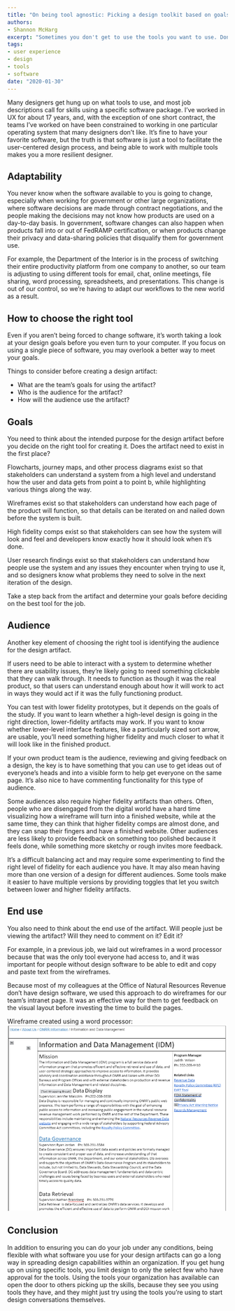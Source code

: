 ```yaml
---
title: "On being tool agnostic: Picking a design toolkit based on goals, constraints, and access"
authors:
- Shannon McHarg
excerpt: "Sometimes you don't get to use the tools you want to use. Don't let that stop you from creating effective designs."
tags:
- user experience
- design
- tools
- software
date: "2020-01-30"
---
```

Many designers get hung up on what tools to use, and most job descriptions call for skills using a specific software package.  I’ve worked in UX for about 17 years, and, with the exception of one short contract, the teams I’ve worked on have been constrained to working in one particular operating system that many designers don’t like. It’s fine to have your favorite software, but the truth is that software is just a tool to facilitate the user-centered design process, and being able to work with multiple tools makes you a more resilient designer.

## Adaptability

You never know when the software available to you is going to change, especially when working for government or other large organizations, where software decisions are made through contract negotiations, and the people making the decisions may not know how products are used on a day-to-day basis.  In government, software changes can also happen when products fall into or out of FedRAMP certification, or when products change their privacy and data-sharing policies that disqualify them for government use.  

For example, the Department of the Interior is in the process of switching their entire productivity platform from one company to another, so our team is adjusting to using different tools for email, chat, online meetings, file sharing, word processing, spreadsheets, and presentations. This change is out of our control, so we’re having to adapt our workflows to the new world as a result.  

## How to choose the right tool

Even if you aren’t being forced to change software, it’s worth taking a look at your design goals before you even turn to your computer. If you focus on using a single piece of software, you may overlook a better way to meet your goals.

Things to consider before creating a design artifact:
* What are the team’s goals for using the artifact?
* Who is the audience for the artifact?
* How will the audience use the artifact?

## Goals

You need to think about the intended purpose for the design artifact before you decide on the right tool for creating it. Does the artifact need to exist in the first place?

Flowcharts, journey maps, and other process diagrams exist so that stakeholders can understand a system from a high level and understand how the user and data gets from point a to point b, while highlighting various things along the way.

Wireframes exist so that stakeholders can understand how each page of the product will function, so that details can be iterated on and nailed down before the system is built.

High fidelity comps exist so that stakeholders can see how the system will look and feel and developers know exactly how it should look when it’s done.

User research findings exist so that stakeholders can understand how people use the system and any issues they encounter when trying to use it,  and so designers know what problems they need to solve in the next iteration of the design.

Take a step back from the artifact and determine your goals before deciding on the best tool for the job.

## Audience

Another key element of choosing the right tool is identifying the audience for the design artifact.

If users need to be able to interact with a system to determine whether there are usability issues, they’re likely going to need something clickable that they can walk through. It needs to function as though it was the real product, so that users can understand enough about how it will work to act in ways they would act if it was the fully functioning product.  

You can test with lower fidelity prototypes, but it depends on the goals of the study. If you want to learn whether a high-level design is going in the right direction, lower-fidelity artifacts may work. If you want to know whether lower-level interface features, like a particularly sized sort arrow, are usable, you’ll need something higher fidelity and much closer to what it will look like in the finished product.

If your own product team is the audience, reviewing and giving feedback on a design, the key is to have something that you can use to get ideas out of everyone’s heads and into a visible form to help get everyone on the same page.  It’s also nice to have commenting functionality for this type of audience.

Some audiences also require higher fidelity artifacts than others. Often, people who are disengaged from the digital world have a hard time visualizing how a wireframe will turn into a finished website, while at the same time, they can think that higher fidelity comps are almost done, and they can snap their fingers and have a finished website. Other audiences are less likely to provide feedback on something too polished because it feels done, while something more sketchy or rough invites more feedback.

It’s a difficult balancing act and may require some experimenting to find the right level of fidelity for each audience you have. It may also mean having more than one version of a design for different audiences.  Some tools make it easier to have multiple versions by providing toggles that let you switch between lower and higher fidelity artifacts.

## End use

You also need to think about the end use of the artifact. Will people just be viewing the artifact? Will they need to comment on it? Edit it?

For example, in a previous job, we laid out wireframes in a word processor because that was the only tool everyone had access to, and it was important for people without design software to be able to edit and copy and paste text from the wireframes.   

Because most of my colleagues at the Office of Natural Resources Revenue don’t have design software, we used this approach to do wireframes for our team’s intranet page. It was an effective way for them to get feedback on the visual layout before investing the time to build the pages.

Wireframe created using a word processor:
![Example of a wireframe created using a word processor](./Wireframe.png)


## Conclusion

In addition to ensuring you can do your job under any conditions, being flexible with what software you use for your design artifacts can go a long way in spreading design capabilities within an organization. If you get hung up on using specific tools, you limit design to only the select few who have approval for the tools. Using the tools your organization has available can open the door to others picking up the skills, because they see you using tools they have, and they might just try using the tools you’re using to start design conversations themselves.
